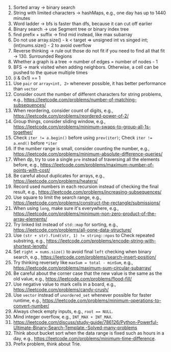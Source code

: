 1. Sorted array -> binary search
2. String with limited characters -> hashMaps, e.g., one day has up to 1440 minutes
3. Word ladder -> bfs is faster than dfs, because it can cut off earlier
4. Binary search -> use Segment tree or binary index tree
5. find prefix + suffix -> find mid instead, like max subarray
6. Do not use array.size() - k < target => unsigned int vs singed int; (int)nums.size() - 2 to avoid overflow
7. Reverse thinking -> rule out those do not fit if you need to find all that fit -> 130. Surrounded Regions
8. Whether a graph is a tree -> number of edges = number of nodes - 1
9. BFS -> mark visited when adding neighbors. Otherwise, a cell can be pushed to the queue multiple times
10. (i & 0x1) == 1
11. Use `pair` or `array<int, 2>` whenever possible, it has better performance than `vector`
12. Consider count the number of different characters for string problems, e.g., https://leetcode.com/problems/number-of-matching-subsequences/
13. When reordering, consider count of digits, e.g., https://leetcode.com/problems/reordered-power-of-2/
14. Group things, consider sliding window, e.g., https://leetcode.com/problems/minimum-swaps-to-group-all-1s-together/
15. Check `iter != a.begin()` before using `prev(iter)`; Check `iter != a.end()` before `*iter`
16. If the number range is small, consider counting the number, e.g., https://leetcode.com/problems/minimum-absolute-difference-queries/
17. When dp, try to use a single `pre` instead of traversing all the elements before, e.g., https://leetcode.com/problems/maximum-number-of-points-with-cost/
18. Be careful about duplicates for arrays, e.g., https://leetcode.com/problems/heaters/
19. Record used numbers in each recursion instead of checking the final result, e.g., https://leetcode.com/problems/increasing-subsequences/
20. Use square to limit the search range, e.g., https://leetcode.com/problems/construct-the-rectangle/submissions/
21. When using `long`, make sure it's everywhere, e.g., https://leetcode.com/problems/minimum-non-zero-product-of-the-array-elements/
22. Try linked list instead of `std::map` for sorting, e.g., https://leetcode.com/problems/all-oone-data-structure/
23. Use `(str + str).find(str, 1) != string::npos` to Check repeated substring, e.g., https://leetcode.com/problems/encode-string-with-shortest-length/
24. Set `right = nums.size()` to avoid final `left` checking when binary search, e.g., https://leetcode.com/problems/search-insert-position/
25. Try thinking reversely like `maxSum = total - minSum`, e.g., https://leetcode.com/problems/maximum-sum-circular-subarray/
26. Be careful about the corner case that the new value is the same as the old value, e.g., https://leetcode.com/problems/flood-fill/
27. Use negative value to mark cells in a board, e.g., https://leetcode.com/problems/candy-crush/
28. Use `vector` instead of `unordered_set` whenever possible for faster runtime, e.g., https://leetcode.com/problems/minimum-operations-to-convert-number/
29. Always check empty inputs, e.g., `root == NULL`.
30. Mind integer overflow, e.g., `INT_MAX + INT_MAX`.
31. https://leetcode.com/discuss/study-guide/786126/Python-Powerful-Ultimate-Binary-Search-Template.-Solved-many-problems
32. Think about bucket sort when the data range is fixed such as hours in a day, e.g., https://leetcode.com/problems/minimum-time-difference.
33. Prefix problem, think about Trie.
